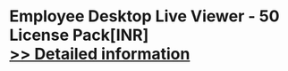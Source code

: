 # Employee Desktop Live Viewer - 50 License Pack[INR]<br />[>> Detailed information](https://secure.element5.com/esales/product.html?productid=300384862&affiliateid=200057808)